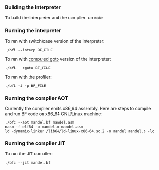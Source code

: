 ### Building the interpreter ###

To build the interpreter and the compiler run `make`

### Running the interpreter ###

To run with switch/case version of the interpreter:

```
./bfi --interp BF_FILE
```

To run with [computed goto](https://eli.thegreenplace.net/2012/07/12/computed-goto-for-efficient-dispatch-tables) version of the interpreter:

```
./bfi --cgoto BF_FILE
```

To run with the profiler:

```
./bfi -i -p BF_FILE
```

### Running the compiler AOT ###

Currently the compiler emits x86_64 assembly. Here are steps to compile and run BF code on x86_64 GNU/Linux machine:

```
./bfc --aot mandel.bf mandel.asm
nasm -f elf64 -o mandel.o mandel.asm
ld -dynamic-linker /lib64/ld-linux-x86-64.so.2 -o mandel mandel.o -lc
```

### Running the compiler JIT ###

To run the JIT compiler:

```
./bfc --jit mandel.bf
```
